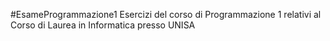#EsameProgrammazione1
Esercizi del corso di Programmazione 1 relativi al Corso di Laurea in Informatica presso UNISA
